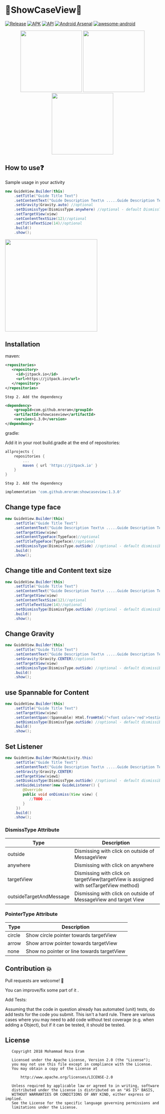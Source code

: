 # :flashlight:ShowCaseView:flashlight:
[![Release](https://jitpack.io/v/mreram/ShowCaseView.svg)](https://jitpack.io/#mreram/ShowCaseView)
[![APK](https://img.shields.io/badge/APK-Demo-brightgreen.svg)](https://github.com/mreram/ShowCaseView/raw/master/demo-flatShowCaseView.apk)
[![API](https://img.shields.io/badge/API-11%2B-brightgreen.svg?style=flat)](https://android-arsenal.com/api?level=11) [![Android Arsenal](https://img.shields.io/badge/Android%20Arsenal-FlatShowCaseView-brightgreen.svg?style=flat)](https://android-arsenal.com/details/1/6713)
[![awesome-android](https://cdn.rawgit.com/sindresorhus/awesome/d7305f38d29fed78fa85652e3a63e154dd8e8829/media/badge.svg)](https://github.com/JStumpp/awesome-android#gui)

<p align="center">
<img src="./screenshots/Screenshot_2018-01-24-16-41-38.png" width="200"/>
<img src="./screenshots/Screenshot_2018-01-24-16-53-17.png" width="200"/>
<img src="./screenshots/Screenshot_2018-01-24-16-52-03.png" width="200"/>

</p>

## How to use:question:

Sample usage in your activity
```java
new GuideView.Builder(this)
    .setTitle("Guide Title Text")
    .setContentText("Guide Description Text\n .....Guide Description Text\n .....Guide Description Text .....")
    .setGravity(Gravity.auto) //optional
    .setDismissType(DismissType.anywhere) //optional - default DismissType.targetView
    .setTargetView(view)
    .setContentTextSize(12)//optional
    .setTitleTextSize(14)//optional
    .build()
    .show();
```
<img src="./screenshots/sample1.gif" width="300">

## Installation
	
maven:

```xml
<repositories>
   <repository>
     <id>jitpack.io</id>
     <url>https://jitpack.io</url>
   </repository>
</repositories>
```
	Step 2. Add the dependency
```xml
<dependency>
    <groupId>com.github.mreram</groupId>
    <artifactId>showcaseview</artifactId>
    <version>1.3.0</version>
</dependency>
```
gradle:
	
Add it in your root build.gradle at the end of repositories:
```groovy	
allprojects {
	repositories {
		...
		maven { url 'https://jitpack.io' }
	}
}
```	
	Step 2. Add the dependency
```groovy	
implementation 'com.github.mreram:showcaseview:1.3.0'
```
## Change type face
```java
new GuideView.Builder(this)
    .setTitle("Guide Title Text")
    .setContentText("Guide Description Text\n .....Guide Description Text\n .....Guide Description Text .....")
    .setTargetView(view)
    .setContentTypeFace(Typeface)//optional
    .setTitleTypeFace(Typeface)//optional
    .setDismissType(DismissType.outSide) //optional - default dismissible by TargetView
    .build()
    .show();
```

## Change title and Content text size

```java
new GuideView.Builder(this)
    .setTitle("Guide Title Text")
    .setContentText("Guide Description Text\n .....Guide Description Text\n .....Guide Description Text .....")
    .setTargetView(view)
    .setContentTextSize(12)//optional
    .setTitleTextSize(14)//optional
    .setDismissType(DismissType.outSide) //optional - default dismissible by TargetView
    .build()
    .show();
```	
## Change Gravity

```java
new GuideView.Builder(this)
    .setTitle("Guide Title Text")
    .setContentText("Guide Description Text\n .....Guide Description Text\n .....Guide Description Text .....")
    .setGravity(Gravity.CENTER)//optional
    .setTargetView(view) 
    .setDismissType(DismissType.outSide) //optional - default dismissible by TargetView
    .build()
    .show();
```     
	     
## use Spannable for Content
```java	
new GuideView.Builder(this)
    .setTitle("Guide Title Text")
    .setTargetView(view)
    .setContentSpan((Spannable) Html.fromHtml("<font color='red'>testing spannable</p>"))
    .setDismissType(DismissType.outSide) //optional - default dismissible by TargetView
    .build()
    .show();
```

## Set Listener 
```java	
new GuideView.Builder(MainActivity.this)
    .setTitle("Guide Title Text")
    .setContentText("Guide Description Text\n .....Guide Description Text\n .....Guide Description Text .....")
    .setGravity(Gravity.CENTER)
    .setTargetView(view1)
    .setDismissType(DismissType.outSide) //optional - default dismissible by TargetView
    .setGuideListener(new GuideListener() {
        @Override
        public void onDismiss(View view) {
           //TODO ...
        }
     })
    .build()
    .show();
```

### DismissType Attribute

| Type | Description |
| ------ | ------ |
| outside | Dismissing with click on outside of MessageView |
| anywhere | Dismissing with click on anywhere |
| targetView | Dismissing with click on targetView(targetView is assigned with setTargetView method) |
| outsideTargetAndMessage | Dismissing with click on outside of MessageView and target View |



### PointerType Attribute

| Type | Description |
| ------ | ------ |
| circle | Show circle pointer towards targetView |
| arrow | Show arrow pointer towards targetView |
| none | Show no pointer or line towards targetView |


## Contribution :collision:

Pull requests are welcome! :clap:

You can improve/fix some part of it .

Add Tests:

Assuming that the code in question already has automated (unit) tests, do add tests for the code you submit.
This isn't a hard rule. There are various cases where you may need to add code without test coverage (e.g. when adding a Object), but if it can be tested, it should be tested.


## License
```
   Copyright 2018 Mohammad Reza Eram

   Licensed under the Apache License, Version 2.0 (the "License");
   you may not use this file except in compliance with the License.
   You may obtain a copy of the License at

       http://www.apache.org/licenses/LICENSE-2.0

   Unless required by applicable law or agreed to in writing, software
   distributed under the License is distributed on an "AS IS" BASIS,
   WITHOUT WARRANTIES OR CONDITIONS OF ANY KIND, either express or implied.
   See the License for the specific language governing permissions and
   limitations under the License.
   
   

